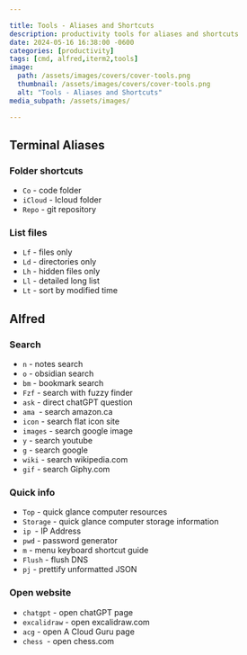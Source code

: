```yaml
---

title: Tools - Aliases and Shortcuts
description: productivity tools for aliases and shortcuts
date: 2024-05-16 16:38:00 -0600
categories: [productivity]
tags: [cmd, alfred,iterm2,tools]
image:
  path: /assets/images/covers/cover-tools.png
  thumbnail: /assets/images/covers/cover-tools.png
  alt: "Tools - Aliases and Shortcuts"
media_subpath: /assets/images/

---
```


## Terminal Aliases
### Folder shortcuts
- `Co` - code folder
- `iCloud` - Icloud folder
- `Repo` - git repository

### List files
- `Lf` - files only
- `Ld` - directories only
- `Lh` - hidden files only
- `Ll` - detailed long list
- `Lt` - sort by modified time

## Alfred
### Search
- `n` - notes search
- `o` - obsidian search
- `bm` - bookmark search
- `Fzf` - search with fuzzy finder
- `ask` - direct chatGPT question
-  `ama `- search amazon.ca
- `icon` - search flat icon site
- `images` - search google image
- `y` - search youtube
- `g` - search google
- `wiki` - search wikipedia.com
- `gif` - search Giphy.com

### Quick info
- `Top` - quick glance computer resources
- `Storage` - quick glance computer storage information
- `ip `- IP Address
- `pwd` - password generator
- `m` - menu keyboard shortcut guide
- `Flush` - flush DNS
- `pj` - prettify unformatted JSON
### Open website
- `chatgpt` - open chatGPT page
- `excalidraw` - open excalidraw.com
- `acg` - open A Cloud Guru page
- `chess `- open chess.com
